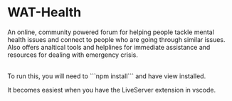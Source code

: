 WAT-Health
====== 

An online, community powered forum for helping people tackle mental health issues and connect to people who are going through similar issues. 
<br>
Also offers analtical tools and helplines for immediate assistance and resources for dealing with emergency crisis.

<br>
To run this, you will need to ```npm install``` and have view installed.

It becomes easiest when you have the LiveServer extension in vscode.
